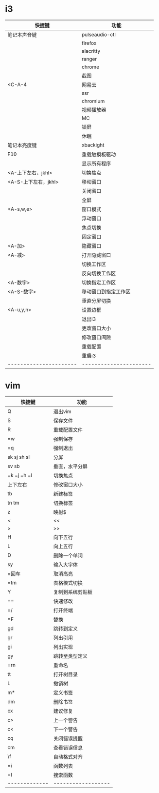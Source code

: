 # i3 

| 快捷键               | 功能                 |
|----------------------|----------------------|
| 笔记本声音键         | pulseaudio-ctl       |
| <A-f>                | firefox              |
| <A-Return>           | alacritty            |
| <A-d>                | ranger               |
| <C-A-g>              | chrome               |
| <C-A-z>              | 截图                 |
| <C-A-4               | 网易云               |
| <A-S-s>              | ssr                  |
| <A-m>                | chromium             |
| <A-p>                | 视频播放器           |
| <A-g>                | MC                   |
| <W-l>                | 锁屏                 |
| <W-s>                | 休眠                 |
| 笔记本亮度键         | xbackight            |
| F10                  | 重载触摸板驱动       |
| <W-e>                | 显示所有程序         |
| <A-上下左右，jkhl>   | 切换焦点             |
| <A-S-上下左右，jkhl> | 移动窗口             |
| <A-q>                | 关闭窗口             |
| <A-f>                | 全屏                 |
| <A-s,w,e>            | 窗口模式             |
| <A-S-space>          | 浮动窗口             |
| <A-z>                | 焦点切换             |
| <A-x>                | 固定窗口             |
| <A-加>               | 隐藏窗口             |
| <A-减>               | 打开隐藏窗口         |
| <A-Tab>              | 切换工作区           |
| <A-S-Tab>            | 反向切换工作区       |
| <A-数字>             | 切换指定工作区       |
| <A-S-数字>           | 移动窗口到指定工作区 |
| <A-v>                | 垂直分屏切换         |
| <A-u,y,n>            | 设置边框             |
| <A-e>                | 退出i3               |
| <A-r>                | 更改窗口大小         |
| <A-S-g>              | 修改窗口间隙         |
| <A-S-c>              | 重载配置             |
| <A-S-r>              | 重启i3               |
|----------------------|----------------------|

# vim

| 快捷键      | 功能             |
|-------------|------------------|
| Q           | 退出vim          |
| S           | 保存文件         |
| R           | 重载配置文件     |
| =w          | 强制保存         |
| =q          | 强制退出         |
| sk sj sh sl | 分屏             |
| sv sb       | 垂直，水平分屏   |
| =k =j =h =l | 切换焦点         |
| 上下左右    | 修改窗口大小     |
| tb          | 新建标签         |
| tn tm       | 切换标签         |
| z           | 映射$            |
| <           | <<               |
| >           | >>               |
| H           | 向下五行         |
| L           | 向上五行         |
| D           | 删除一个单词     |
| sy          | 输入大字体       |
| =回车       | 取消高亮         |
| =tm         | 表格模式切换     |
| Y           | 复制到系统剪贴板 |
| ==          | 快速修改         |
| =/          | 打开终端         |
| =F          | 替换             |
| gd          | 跳转到定义       |
| gr          | 列出引用         |
| gi          | 列出实现         |
| gy          | 跳转至类型定义   |
| =rn         | 重命名           |
| tt          | 打开树目录       |
| L           | 撤销树           |
| m*          | 定义书签         |
| dm          | 删除书签         |
| cx          | 建议修复         |
| c>          | 上一个警告       |
| c<          | 下一个警告       |
| cq          | 关闭错误提醒     |
| cm          | 查看错误信息     |
| \f          | 自动格式对齐     |
| =i          | 函数列表         |
| =I          | 搜索函数         |
|-------------|------------------|





















